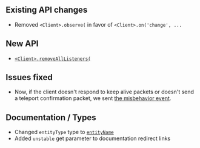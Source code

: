 ## Existing API changes
* Removed `<Client>.observe(` in favor of `<Client>.on('change', ...`

## New API
* [`<Client>.removeAllListeners(`](https://oscarnow.github.io/minecraft-server/1.0.0/classes/Client#removeAllListeners)

## Issues fixed
* Now, if the client doesn't respond to keep alive packets or doesn't send a teleport confirmation packet, we sent [the misbehavior event](https://oscarnow.github.io/minecraft-server/1.0.0/classes/Client#on.on-10).

## Documentation / Types
* Changed `entityType` type to [`entityName`](https://oscarnow.github.io/minecraft-server/1.0.0/types/legacyVersion)
* Added `unstable` get parameter to documentation redirect links